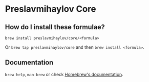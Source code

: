 # Preslavmihaylov Core

## How do I install these formulae?
`brew install preslavmihaylov/core/<formula>`

Or `brew tap preslavmihaylov/core` and then `brew install <formula>`.

## Documentation
`brew help`, `man brew` or check [Homebrew's documentation](https://docs.brew.sh).
